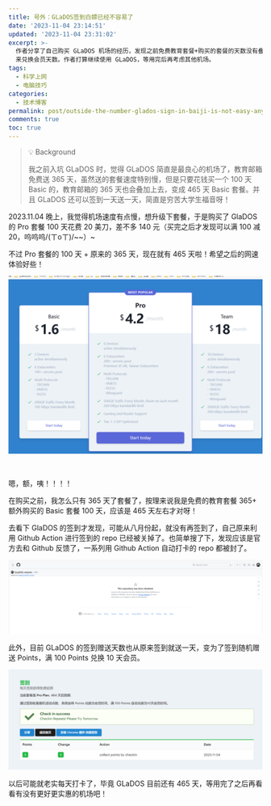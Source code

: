 ```yaml
---
title: 号外：GLaDOS签到白嫖已经不容易了
date: '2023-11-04 23:14:51'
updated: '2023-11-04 23:31:02'
excerpt: >-
  作者分享了自己购买 GLaDOS 机场的经历，发现之前免费教育套餐+购买的套餐的天数没有叠加上去，而且机场的签到方式也发生了变化，目前需要积攒 Points
  来兑换会员天数。作者打算继续使用 GLaDOS，等用完后再考虑其他机场。
tags:
  - 科学上网
  - 电脑技巧
categories:
  - 技术博客
permalink: post/outside-the-number-glados-sign-in-baiji-is-not-easy-anymore-z2vxoy1.html
comments: true
toc: true
---
```




> 💡 Background
>
> 我之前入坑 GLaDOS 时，觉得 GLaDOS 简直是最良心的机场了，教育邮箱免费送 365 天，虽然送的套餐速度特别慢，但是只要花钱买一个 100 天 Basic 的，教育邮箱的 365 天也会叠加上去，变成 465 天 Basic 套餐。并且 GLaDOS 还可以签到一天送一天，简直是穷苦大学生福音呀！

2023.11.04 晚上，我觉得机场速度有点慢，想升级下套餐，于是购买了 GlaDOS 的 Pro 套餐 100 天花费 20 美刀，差不多 140 元（买完之后才发现可以满 100 减 20，呜呜呜/(ㄒoㄒ)/~~）~

不过 Pro 套餐的 100 天 + 原来的 365 天，现在就有 465 天啦！希望之后的网速体验好些！

​![image](https://raw.githubusercontent.com/Achuan-2/PicBed/pic/assets/202311052038630.png "GLaDOS的套餐")​

​​

嗯，额，咦！！！！

在购买之前，我怎么只有 365 天了套餐了，按理来说我是免费的教育套餐 365+ 额外购买的 Basic 套餐 100 天，应该是 465 天左右才对呀！

去看下 GlaDOS 的签到才发现，可能从八月份起，就没有再签到了，自己原来利用 Github Action 进行签到的 repo 已经被关掉了。也简单搜了下，发现应该是官方去和 Github 反馈了，一系列用 Github Action 自动打卡的 repo 都被封了。

​![image](https://raw.githubusercontent.com/Achuan-2/PicBed/pic/assets/202311042332411.png)​

此外，目前 GLaDOS 的签到赠送天数也从原来签到就送一天，变为了签到随机赠送 Points，满 100 Points 兑换 10 天会员。

​![image](https://raw.githubusercontent.com/Achuan-2/PicBed/pic/assets/202311042332008.png)​

以后可能就老实每天打卡了，毕竟 GLaDOS 目前还有 465 天，等用完了之后再看看有没有更好更实惠的机场吧！
